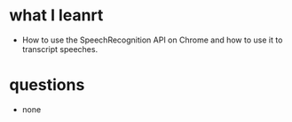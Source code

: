 # what I leanrt

- How to use the SpeechRecognition API on Chrome and how to use it to transcript speeches.

# questions

- none
